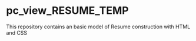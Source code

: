 # pc_view_RESUME_TEMP
This repository contains an basic model of Resume construction with HTML and CSS
